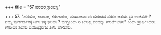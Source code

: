+++
title = "57 ಹರಹರ ತ್ರಾಯಸ್ವ"

+++
57. "ಹರಹರಾ, ಕಾಪಾಡು, ಕರುಣಾಕರಾ, ಮಹಾದೇವಾ ಈ ದುರಂತದ ನರಕದ ಆಸೆಯ ಸ್ಥಿತಿ ಉಚಿತವೇ ? ನಿಮ್ಮ ಪಾದದರ್ಶನಕ್ಕೆ ಇದು ತಕ್ಕ ಫಲವೇ ? ಮತ್ತೊಂದು ರೀತಿಯಲ್ಲಿ ವರವನ್ನು ಕರುಣಿಸಬೇಕು" ಎಂದು ಪ್ರಾರ್ಥಿಸಿದರು. ಗೌರೀವರ ಶಿವನು ಐವರಿಂದ್ರರಿಗೂ ತಿಳಿಸಿ ಹೇಳಿದನು.